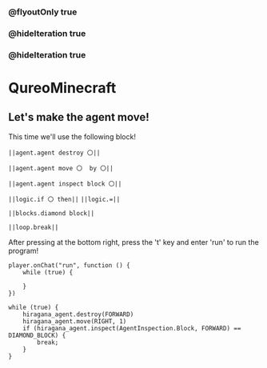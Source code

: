 ### @flyoutOnly true
### @hideIteration true
### @hideIteration true
# QureoMinecraft

## Let's make the agent move!

This time we'll use the following block!

``||agent.agent destroy 〇||``

``||agent.agent move 〇  by 〇||``

``||agent.agent inspect block 〇||``

``||logic.if 〇 then||``
``||logic.=||``

``||blocks.diamond block||``

``||loop.break||``

After pressing [](https://raw.githubusercontent.com/camp-minecraft/TechkidsCampTutorial/master/images/playbutton.png) at the bottom right, press the 't' key and enter 'run' to run the program!

```template
player.onChat("run", function () {
    while (true) {

    }
})

```

```ghost
while (true) {
    hiragana_agent.destroy(FORWARD)
    hiragana_agent.move(RIGHT, 1)
    if (hiragana_agent.inspect(AgentInspection.Block, FORWARD) == DIAMOND_BLOCK) {
        break;
    }
}

```